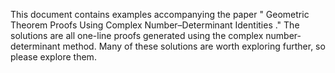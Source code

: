  This document contains examples accompanying the paper " Geometric Theorem Proofs Using Complex Number–Determinant Identities ." 
 The solutions are all one-line proofs generated using the complex number-determinant method.
 Many of these solutions are worth exploring further, so please explore them.
 
